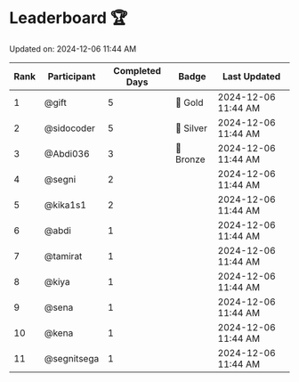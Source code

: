 # Leaderboard 🏆

Updated on: 2024-12-06 11:44 AM

| Rank | Participant       | Completed Days | Badge      | Last Updated         |
|------|-------------------|----------------|------------|----------------------|
| 1    | @gift             | 5              | 🏅 Gold     | 2024-12-06 11:44 AM |
| 2    | @sidocoder        | 5              | 🥈 Silver   | 2024-12-06 11:44 AM |
| 3    | @Abdi036          | 3              | 🥉 Bronze   | 2024-12-06 11:44 AM |
| 4    | @segni            | 2              |            | 2024-12-06 11:44 AM |
| 5    | @kika1s1          | 2              |            | 2024-12-06 11:44 AM |
| 6    | @abdi             | 1              |            | 2024-12-06 11:44 AM |
| 7    | @tamirat          | 1              |            | 2024-12-06 11:44 AM |
| 8    | @kiya             | 1              |            | 2024-12-06 11:44 AM |
| 9    | @sena             | 1              |            | 2024-12-06 11:44 AM |
| 10   | @kena             | 1              |            | 2024-12-06 11:44 AM |
| 11   | @segnitsega       | 1              |            | 2024-12-06 11:44 AM |
